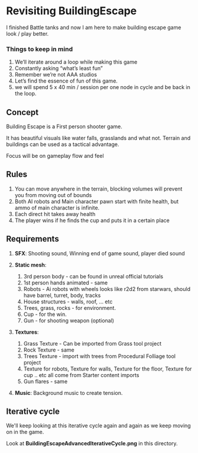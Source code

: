# Revisiting BuildingEscape
I finished Battle tanks and now I am here to make building escape game look / play better.

### Things to keep in mind
1. We’ll iterate around a loop while making this game
2. Constantly asking “what’s least fun”
3. Remember we’re not AAA studios
4. Let’s find the essence of fun of this game.
5. we will spend 5 x 40 min / session per one node in cycle and be back in the loop.

## Concept
Building Escape is a First person shooter game.

It has beautiful visuals like water falls, grasslands and what not. Terrain and buildings can be used as a tactical advantage.

Focus will be on gameplay flow and feel

## Rules
1. You can move anywhere in the terrain, blocking volumes will prevent you from moving out of bounds
2. Both AI robots and Main character pawn start with finite health, but ammo of main character is infinite.
3. Each direct hit takes away health
4. The player wins if he finds the cup and puts it in a certain place

## Requirements
1. __SFX__: Shooting sound, Winning end of game sound, player died sound

2. __Static mesh__:   
    1. 3rd person body - can be found in unreal official tutorials
    2. 1st person hands animated - same
    3. Robots - Ai robots with wheels looks like r2d2 from starwars, should have barrel, turret, body, tracks
    4. House structures - walls, roof, ... etc
    5. Trees, grass, rocks - for environment.
    6. Cup - for the win.
    7. Gun - for shooting weapon (optional)

3. __Textures__:
    1. Grass Texture - Can be imported from Grass tool project
    2. Rock Texture - same
    3. Trees Texture - import with trees from Procedural Folliage tool project
    4. Texture for robots, Texture for walls, Texture for the floor, Texture for cup .. etc all come from Starter content imports
    5. Gun flares - same

4. __Music__: Background music to create tension.

## Iterative cycle
We'll keep looking at this iterative cycle again and again as we keep moving on in the game.

Look at __BuildingEscapeAdvancedIterativeCycle.png__ in this directory.
